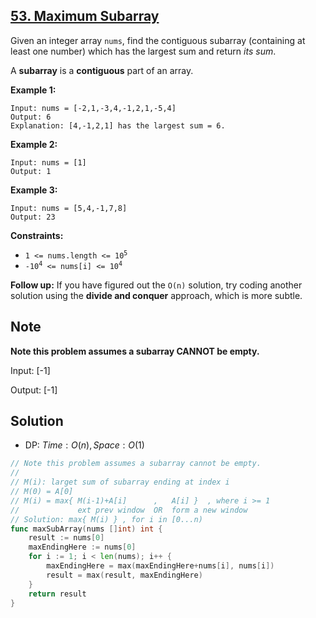 ## [53. Maximum Subarray](https://leetcode.com/problems/maximum-subarray/)


Given an integer array `nums`, find the contiguous subarray (containing at least one number) which has the largest sum and return _its sum_.

A **subarray** is a **contiguous** part of an array.

**Example 1:**

```
Input: nums = [-2,1,-3,4,-1,2,1,-5,4]
Output: 6
Explanation: [4,-1,2,1] has the largest sum = 6.
```

**Example 2:**

```
Input: nums = [1]
Output: 1
```

**Example 3:**

```
Input: nums = [5,4,-1,7,8]
Output: 23
```

**Constraints:**

*   <code>1 <= nums.length <= 10<sup>5</sup></code>
*   <code>-10<sup>4</sup> <= nums[i] <= 10<sup>4</sup></code>

**Follow up:** If you have figured out the `O(n)` solution, try coding another solution using the **divide and conquer** approach, which is more subtle.



## Note

**Note this problem assumes a subarray CANNOT be empty.** 

Input: [-1]

Output: [-1]



## Solution

- DP: $Time: O(n), Space: O(1)$ 

```go
// Note this problem assumes a subarray cannot be empty.
//
// M(i): larget sum of subarray ending at index i
// M(0) = A[0]
// M(i) = max{ M(i-1)+A[i]      ,   A[i] }  , where i >= 1
//             ext prev window  OR  form a new window
// Solution: max{ M(i) } , for i in [0...n)
func maxSubArray(nums []int) int {
    result := nums[0]
    maxEndingHere := nums[0]
    for i := 1; i < len(nums); i++ {
        maxEndingHere = max(maxEndingHere+nums[i], nums[i])
        result = max(result, maxEndingHere)
    }
    return result
}
```